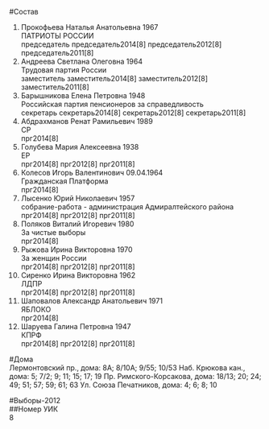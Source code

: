 #Состав  
1. Прокофьева Наталья Анатольевна 1967  
    ПАТРИОТЫ РОССИИ  
    председатель председатель2014[8] председатель2012[8] председатель2011[8]  
2. Андреева Светлана Олеговна 1964  
    Трудовая партия России  
    заместитель заместитель2014[8] заместитель2012[8] заместитель2011[8]  
3. Барышникова Елена Петровна 1948  
    Российская партия пенсионеров за справедливость  
    секретарь секретарь2014[8] секретарь2012[8] секретарь2011[8]  
4. Абдрахманов Ренат Рамильевич 1989  
    СР  
    прг2014[8]  
5. Голубева Мария Алексеевна 1938  
    ЕР  
    прг2014[8] прг2012[8] прг2011[8]  
6. Колесов Игорь Валентинович 09.04.1964  
    Гражданская Платформа  
    прг2014[8]  
7. Лысенко Юрий Николаевич 1957  
    собрание-работа - администрация Адмиралтейского района  
    прг2014[8] прг2012[8] прг2011[8]  
8. Поляков Виталий Игоревич 1980  
    За чистые выборы  
    прг2014[8]  
9. Рыжова Ирина Викторовна 1970  
    За женщин России  
    прг2014[8] прг2012[8] прг2011[8]  
10. Сиренко Ирина Викторовна 1962  
    ЛДПР  
    прг2014[8] прг2012[8] прг2011[8]  
11. Шаповалов Александр Анатольевич 1971  
    ЯБЛОКО  
    прг2014[8]  
12. Шаруева Галина Петровна 1947  
    КПРФ  
    прг2014[8] прг2012[8] прг2011[8]  
  
#Дома  
Лермонтовский пр., дома: 8А; 8/10А; 9/55; 10/53 Наб. Крюкова кан., дома: 5; 7/2; 9; 11; 15; 17; 19 Пр. Римского-Корсакова, дома: 18/13; 20; 24; 49; 51; 57; 59; 61; 63 Ул. Союза Печатников, дома: 4; 6; 8; 10  
  
#Выборы-2012  
##Номер УИК  
8  
